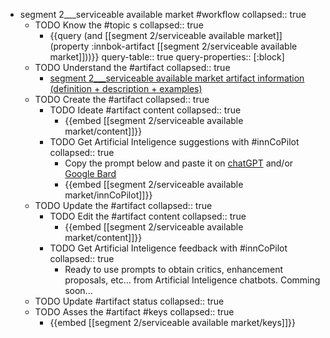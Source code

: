
- segment 2___serviceable available market #workflow
   collapsed:: true
  - TODO Know the #topic s
    collapsed:: true
    - {{query (and [[segment 2/serviceable available market]] (property :innbok-artifact [[segment 2/serviceable available market]]))}}
      query-table:: true
      query-properties:: [:block]
  - TODO Understand the #artifact
    collapsed:: true
    - [segment 2___serviceable available market artifact information (definition + description + examples)](https://go.innbok.com/#/page/innBoK%2Fsegment-%28id%29%2Fserviceable-available-market%2Finfo)
  - TODO Create the #artifact
     collapsed:: true
    - TODO Ideate #artifact content
      collapsed:: true
      - {{embed [[segment 2/serviceable available market/content]]}}
    - TODO Get Artificial Inteligence suggestions with #innCoPilot
      collapsed:: true
      - Copy the prompt below and paste it on [chatGPT](https://chat.openai.com) and/or [Google Bard](https://bard.google.com/chat)
      - {{embed [[segment 2/serviceable available market/innCoPilot]]}}
  - TODO Update the #artifact
    collapsed:: true
    - TODO Edit the #artifact content
     collapsed:: true
      - {{embed [[segment 2/serviceable available market/content]]}}
    - TODO Get Artificial Inteligence feedback with #innCoPilot
      collapsed:: true
      - Ready to use prompts to obtain critics, enhancement proposals, etc... from Artificial Inteligence chatbots. Comming soon...
  - TODO Update #artifact status
    collapsed:: true
  - TODO Asses the #artifact #keys
    collapsed:: true
    - {{embed [[segment 2/serviceable available market/keys]]}}



